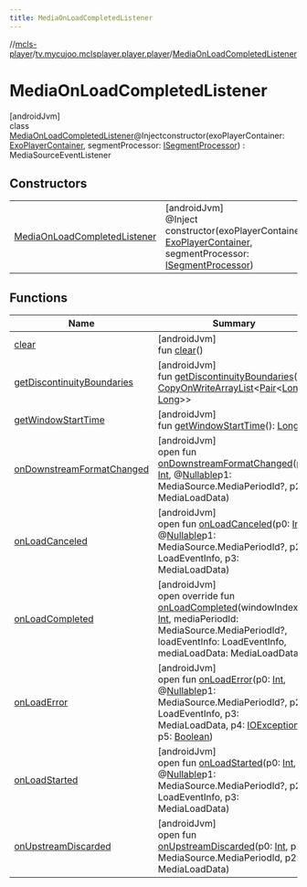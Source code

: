 ```yaml
---
title: MediaOnLoadCompletedListener
---
```

//[mcls-player](../../../index.html)/[tv.mycujoo.mclsplayer.player.player](../index.html)/[MediaOnLoadCompletedListener](index.html)



# MediaOnLoadCompletedListener



[androidJvm]\
class [MediaOnLoadCompletedListener](index.html)@Injectconstructor(exoPlayerContainer: [ExoPlayerContainer](../../tv.mycujoo.mclsplayer.player.utils/-exo-player-container/index.html), segmentProcessor: [ISegmentProcessor](../-i-segment-processor/index.html)) : MediaSourceEventListener



## Constructors


| | |
|---|---|
| [MediaOnLoadCompletedListener](-media-on-load-completed-listener.html) | [androidJvm]<br>@Inject<br>constructor(exoPlayerContainer: [ExoPlayerContainer](../../tv.mycujoo.mclsplayer.player.utils/-exo-player-container/index.html), segmentProcessor: [ISegmentProcessor](../-i-segment-processor/index.html)) |


## Functions


| Name | Summary |
|---|---|
| [clear](clear.html) | [androidJvm]<br>fun [clear](clear.html)() |
| [getDiscontinuityBoundaries](get-discontinuity-boundaries.html) | [androidJvm]<br>fun [getDiscontinuityBoundaries](get-discontinuity-boundaries.html)(): [CopyOnWriteArrayList](https://developer.android.com/reference/kotlin/java/util/concurrent/CopyOnWriteArrayList.html)&lt;[Pair](https://kotlinlang.org/api/latest/jvm/stdlib/kotlin/-pair/index.html)&lt;[Long](https://kotlinlang.org/api/latest/jvm/stdlib/kotlin/-long/index.html), [Long](https://kotlinlang.org/api/latest/jvm/stdlib/kotlin/-long/index.html)&gt;&gt; |
| [getWindowStartTime](get-window-start-time.html) | [androidJvm]<br>fun [getWindowStartTime](get-window-start-time.html)(): [Long](https://kotlinlang.org/api/latest/jvm/stdlib/kotlin/-long/index.html) |
| [onDownstreamFormatChanged](index.html#-928968517%2FFunctions%2F255153135) | [androidJvm]<br>open fun [onDownstreamFormatChanged](index.html#-928968517%2FFunctions%2F255153135)(p0: [Int](https://kotlinlang.org/api/latest/jvm/stdlib/kotlin/-int/index.html), @[Nullable](https://developer.android.com/reference/kotlin/androidx/annotation/Nullable.html)p1: MediaSource.MediaPeriodId?, p2: MediaLoadData) |
| [onLoadCanceled](index.html#-1773886879%2FFunctions%2F255153135) | [androidJvm]<br>open fun [onLoadCanceled](index.html#-1773886879%2FFunctions%2F255153135)(p0: [Int](https://kotlinlang.org/api/latest/jvm/stdlib/kotlin/-int/index.html), @[Nullable](https://developer.android.com/reference/kotlin/androidx/annotation/Nullable.html)p1: MediaSource.MediaPeriodId?, p2: LoadEventInfo, p3: MediaLoadData) |
| [onLoadCompleted](on-load-completed.html) | [androidJvm]<br>open override fun [onLoadCompleted](on-load-completed.html)(windowIndex: [Int](https://kotlinlang.org/api/latest/jvm/stdlib/kotlin/-int/index.html), mediaPeriodId: MediaSource.MediaPeriodId?, loadEventInfo: LoadEventInfo, mediaLoadData: MediaLoadData) |
| [onLoadError](index.html#2036408342%2FFunctions%2F255153135) | [androidJvm]<br>open fun [onLoadError](index.html#2036408342%2FFunctions%2F255153135)(p0: [Int](https://kotlinlang.org/api/latest/jvm/stdlib/kotlin/-int/index.html), @[Nullable](https://developer.android.com/reference/kotlin/androidx/annotation/Nullable.html)p1: MediaSource.MediaPeriodId?, p2: LoadEventInfo, p3: MediaLoadData, p4: [IOException](https://developer.android.com/reference/kotlin/java/io/IOException.html), p5: [Boolean](https://kotlinlang.org/api/latest/jvm/stdlib/kotlin/-boolean/index.html)) |
| [onLoadStarted](index.html#-1307665249%2FFunctions%2F255153135) | [androidJvm]<br>open fun [onLoadStarted](index.html#-1307665249%2FFunctions%2F255153135)(p0: [Int](https://kotlinlang.org/api/latest/jvm/stdlib/kotlin/-int/index.html), @[Nullable](https://developer.android.com/reference/kotlin/androidx/annotation/Nullable.html)p1: MediaSource.MediaPeriodId?, p2: LoadEventInfo, p3: MediaLoadData) |
| [onUpstreamDiscarded](index.html#1331629843%2FFunctions%2F255153135) | [androidJvm]<br>open fun [onUpstreamDiscarded](index.html#1331629843%2FFunctions%2F255153135)(p0: [Int](https://kotlinlang.org/api/latest/jvm/stdlib/kotlin/-int/index.html), p1: MediaSource.MediaPeriodId, p2: MediaLoadData) |

